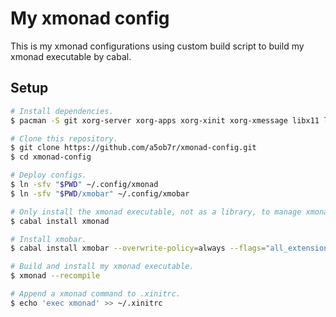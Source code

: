 # My xmonad config

This is my xmonad configurations using custom build script to build my xmonad executable by cabal.

## Setup

```sh
# Install dependencies.
$ pacman -S git xorg-server xorg-apps xorg-xinit xorg-xmessage libx11 libxft libxinerama libxrandr libxss pkgconf

# Clone this repository.
$ git clone https://github.com/a5ob7r/xmonad-config.git
$ cd xmonad-config

# Deploy configs.
$ ln -sfv "$PWD" ~/.config/xmonad
$ ln -sfv "$PWD/xmobar" ~/.config/xmobar

# Only install the xmonad executable, not as a library, to manage xmonad.
$ cabal install xmonad

# Install xmobar.
$ cabal install xmobar --overwrite-policy=always --flags="all_extensions"

# Build and install my xmonad executable.
$ xmonad --recompile

# Append a xmonad command to .xinitrc.
$ echo 'exec xmonad' >> ~/.xinitrc
```
